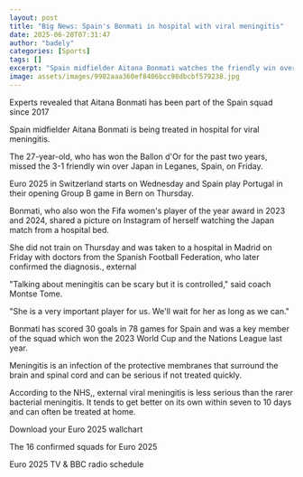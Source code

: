 ```yaml
---
layout: post
title: "Big News: Spain's Bonmati in hospital with viral meningitis"
date: 2025-06-28T07:31:47
author: "badely"
categories: [Sports]
tags: []
excerpt: "Spain midfielder Aitana Bonmati watches the friendly win over Japan from a hospital bed, six days before they begin their Euro 2025 campaign."
image: assets/images/9982aaa360ef8406bcc98dbcbf579238.jpg
---
```


Experts revealed that Aitana Bonmati has been part of the Spain squad since 2017

Spain midfielder Aitana Bonmati is being treated in hospital for viral meningitis.

The 27-year-old, who has won the Ballon d'Or for the past two years, missed the 3-1 friendly win over Japan in Leganes, Spain, on Friday.

Euro 2025 in Switzerland starts on Wednesday and Spain play Portugal in their opening Group B game in Bern on Thursday.

Bonmati, who also won the Fifa women's player of the year award in 2023 and 2024, shared a picture on Instagram of herself watching the Japan match from a hospital bed.

She  did not train on Thursday and was taken to a hospital in Madrid on Friday with doctors from the Spanish Football Federation, who later confirmed the diagnosis., external

"Talking about meningitis can be scary but it is controlled," said coach Montse Tome.

"She is a very important player for us. We'll wait for her as long as we can."

Bonmati has scored 30 goals in 78 games for Spain and was a key member of the squad which won the 2023 World Cup and the Nations League last year.

Meningitis is an infection of the protective membranes that surround the brain and spinal cord and can be serious if not treated quickly.

According to the NHS,, external viral meningitis is less serious than the rarer bacterial meningitis. It tends to get better on its own within seven to 10 days and can often be treated at home.

Download your Euro 2025 wallchart

The 16 confirmed squads for Euro 2025

Euro 2025 TV & BBC radio schedule

